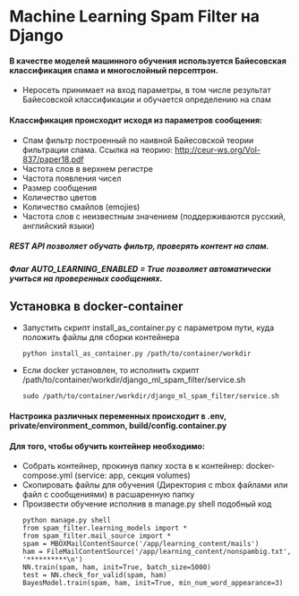 # Machine Learning Spam Filter на Django
#### В качестве моделей машинного обучения используется Байесовская классификация спама и многослойный персептрон.
* Неросеть принимает на вход параметры, в том числе результат Байесовской классификации и обучается определению на спам
#### Классификация происходит исходя из параметров сообщения:
* Спам фильтр построенный по наивной Байесовской теории фильтрации спама.
Ссылка на теорию: http://ceur-ws.org/Vol-837/paper18.pdf
* Частота слов в верхнем регистре
* Частота появления чисел
* Размер сообщения
* Количество цветов
* Количество смайлов (emojies)
* Частота слов с неизвестным значением (поддерживаются русский, английский языки)
##### REST API позволяет обучать фильтр, проверять контент на спам.
##### Флаг AUTO_LEARNING_ENABLED = True позволяет автоматически учиться на проверенных сообщениях.

## Установка в docker-container
* Запустить скрипт install_as_container.py с параметром пути, куда положить файлы для сборки контейнера
  ```shell
  python install_as_container.py /path/to/container/workdir
  ```
* Если docker установлен, то исполнить скрипт /path/to/container/workdir/django_ml_spam_filter/service.sh
  ```
  sudo /path/to/container/workdir/django_ml_spam_filter/service.sh 
  ```
#### Настроика различных переменных происходит в .env, private/environment_common, build/config.container.py

#### Для того, чтобы обучить контейнер необходимо:
* Собрать контейнер, прокинув папку хоста в к контейнер: docker-compose.yml (service: app, секция volumes)
* Скопировать файлы для обучения (Директория с mbox файлами или файл с сообщениями) в расшаренную папку
* Произвести обучение исполнив в manage.py shell подобный код
  ```
  python manage.py shell
  from spam_filter.learning_models import *
  from spam_filter.mail_source import *
  spam = MBOXMailContentSource('/app/learning_content/mails')
  ham = FileMailContentSource('/app/learning_content/nonspambig.txt', '**********\n')
  NN.train(spam, ham, init=True, batch_size=5000)
  test = NN.check_for_valid(spam, ham)
  BayesModel.train(spam, ham, init=True, min_num_word_appearance=3)
  ```
